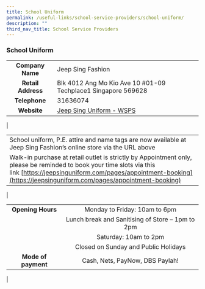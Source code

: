 ```yaml
---
title: School Uniform
permalink: /useful-links/school-service-providers/school-uniform/
description: ""
third_nav_title: School Service Providers
---
```

### **School Uniform**

|  |  |
|:---:|---|
| **Company Name** | Jeep Sing Fashion |
| **Retail Address** | Blk 4012 Ang Mo Kio Ave 10 #01-09 Techplace1 Singapore 569628 |
| **Telephone** | 31636074 |
| **Website** | [Jeep Sing Uniform - WSPS](https://jeepsinguniform.com/collections/white-sands-primary-school) |
|

|  |
|---|
| School uniform, P.E. attire and name tags are now available at Jeep Sing Fashion’s online store via the URL above |
| Walk-in purchase at retail outlet is strictly by Appointment only, please be reminded to book your time slots via this link [https://jeepsinguniform.com/pages/appointment-booking](https://jeepsinguniform.com/pages/appointment-booking) |
|

|  |  |
|:---:|:---:|
| **Opening Hours** | Monday to Friday: 10am to 6pm  |
|   | Lunch break and Sanitising of Store – 1pm to 2pm  |
|   | Saturday: 10am to 2pm  |
|   | Closed on Sunday and Public Holidays  |
| **Mode of payment** | Cash, Nets, PayNow, DBS Paylah!  |
|